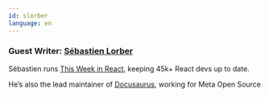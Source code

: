 ```yaml
---
id: slorber
language: en
---
```


### Guest Writer: [Sébastien Lorber](https://thisweekinreact.com)

Sébastien runs [This Week in React](https://thisweekinreact.com/), keeping 45k+ React devs up to date.

He’s also the lead maintainer of [Docusaurus](https://docusaurus.io/), working for Meta Open Source
